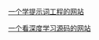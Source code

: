 [一个学提示词工程的网站](https://www.promptingguide.ai/zh/techniques/tot)

[一个看深度学习源码的网站](https://github.com/labmlai/annotated_deep_learning_paper_implementations?tab=readme-ov-file)
